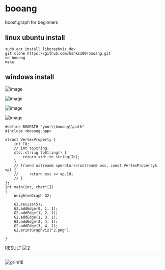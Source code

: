 # booang

boost:graph for beginners

## linux ubuntu install



```
sudo apt install libgraphviz_dev 
git clone https://github.com/hsnks100/booang.git
cd booang
make
```

## windows install
![image](https://user-images.githubusercontent.com/3623889/29987887-52648424-8fa5-11e7-95de-05fcbfdc9788.png)

![image](https://user-images.githubusercontent.com/3623889/29987897-67a02078-8fa5-11e7-9f9d-120b7f1d138c.png)

![image](https://user-images.githubusercontent.com/3623889/29987910-7a5e3196-8fa5-11e7-81cc-b6b716890817.png)

![image](https://user-images.githubusercontent.com/3623889/29987919-857603c4-8fa5-11e7-859c-19d7dc767350.png)

```
#define BOOPATH "your\\booang\\path"
#include <booang.hpp>

struct VertexProperty {
	int Id;
	// int toString;
	std::string toString() {
		return std::to_string(Id);
	}
	// friend ostream& operator<<(ostream& oss, const VertexProperty& vp) {
	//     return oss << vp.Id;
	// }
};
int main(int, char*[])
{	
	WeightedGraph G2;

	G2.resize(5);
	G2.addEdge(0, 1, 1);
	G2.addEdge(1, 2, 1);
	G2.addEdge(1, 3, 1);
	G2.addEdge(2, 4, 1);
	G2.addEdge(3, 4, 1);
	G2.printGraphViz("2.png");

}
```

RESULT
![2](https://user-images.githubusercontent.com/3623889/29988005-f735ec0e-8fa5-11e7-9054-7e064d0da225.png)

--------------------------------------------
![grim18](https://user-images.githubusercontent.com/3623889/29940642-d338963e-8eca-11e7-80f5-f96d8f4f977a.png)

